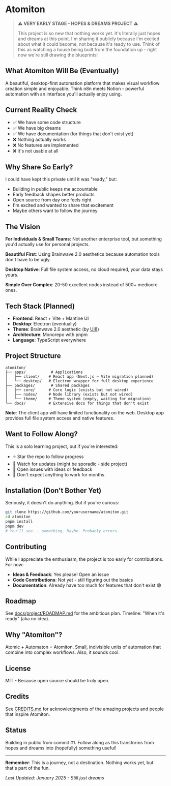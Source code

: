 # Atomiton

> **⚠️ VERY EARLY STAGE - HOPES & DREAMS PROJECT ⚠️**
>
> This project is so new that nothing works yet. It's literally just hopes and dreams at this point. I'm sharing it publicly because I'm excited about what it could become, not because it's ready to use. Think of this as watching a house being built from the foundation up - right now we're still drawing the blueprints!

## What Atomiton Will Be (Eventually)

A beautiful, desktop-first automation platform that makes visual workflow creation simple and enjoyable. Think n8n meets Notion - powerful automation with an interface you'll actually enjoy using.

## Current Reality Check

- ✅ We have some code structure
- ✅ We have big dreams
- ✅ We have documentation (for things that don't exist yet)
- ❌ Nothing actually works
- ❌ No features are implemented
- ❌ It's not usable at all

## Why Share So Early?

I could have kept this private until it was "ready," but:

- Building in public keeps me accountable
- Early feedback shapes better products
- Open source from day one feels right
- I'm excited and wanted to share that excitement
- Maybe others want to follow the journey

## The Vision

**For Individuals & Small Teams**: Not another enterprise tool, but something you'd actually use for personal projects.

**Beautiful First**: Using Brainwave 2.0 aesthetics because automation tools don't have to be ugly.

**Desktop Native**: Full file system access, no cloud required, your data stays yours.

**Simple Over Complex**: 20-50 excellent nodes instead of 500+ mediocre ones.

## Tech Stack (Planned)

- **Frontend**: React + Vite + Mantine UI
- **Desktop**: Electron (eventually)
- **Theme**: Brainwave 2.0 aesthetic (by [UI8](https://ui8.net))
- **Architecture**: Monorepo with pnpm
- **Language**: TypeScript everywhere

## Project Structure

```
atomiton/
├── apps/           # Applications
│   ├── client/    # React app (Next.js → Vite migration planned)
│   └── desktop/   # Electron wrapper for full desktop experience
├── packages/       # Shared packages
│   ├── core/      # Core logic (exists but not wired)
│   ├── nodes/     # Node library (exists but not wired)
│   └── theme/     # Theme system (empty, waiting for migration)
└── docs/          # Extensive docs for things that don't exist
```

**Note**: The client app will have limited functionality on the web. Desktop app provides full file system access and native features.

## Want to Follow Along?

This is a solo learning project, but if you're interested:

- ⭐ Star the repo to follow progress
- 👀 Watch for updates (might be sporadic - side project)
- 💬 Open issues with ideas or feedback
- 🚫 Don't expect anything to work for months

## Installation (Don't Bother Yet)

Seriously, it doesn't do anything. But if you're curious:

```bash
git clone https://github.com/yourusername/atomiton.git
cd atomiton
pnpm install
pnpm dev
# You'll see... something. Maybe. Probably errors.
```

## Contributing

While I appreciate the enthusiasm, the project is too early for contributions. For now:

- **Ideas & Feedback**: Yes please! Open an issue
- **Code Contributions**: Not yet - still figuring out the basics
- **Documentation**: Already have too much for features that don't exist 😅

## Roadmap

See [docs/project/ROADMAP.md](docs/project/ROADMAP.md) for the ambitious plan. Timeline: "When it's ready" (aka no idea).

## Why "Atomiton"?

Atomic + Automaton = Atomiton. Small, indivisible units of automation that combine into complex workflows. Also, it sounds cool.

## License

MIT - Because open source should be truly open.

## Credits

See [CREDITS.md](CREDITS.md) for acknowledgments of the amazing projects and people that inspire Atomiton.

## Status

Building in public from commit #1. Follow along as this transforms from hopes and dreams into (hopefully) something useful!

---

**Remember**: This is a journey, not a destination. Nothing works yet, but that's part of the fun.

_Last Updated: January 2025 - Still just dreams_
